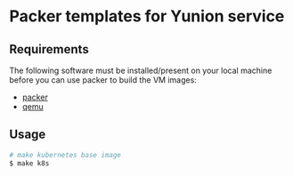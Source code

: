 # Packer templates for Yunion service

## Requirements

The following software must be installed/present on your local machine before you can use packer to build the VM images:

  - [packer](https://www.packer.io/intro/getting-started/install.html)
  - [qemu](https://www.qemu.org/download/)

## Usage

```bash
# make kubernetes base image
$ make k8s
```
